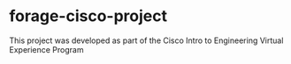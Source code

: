 # forage-cisco-project
This project was developed as part of the Cisco Intro to Engineering Virtual Experience Program